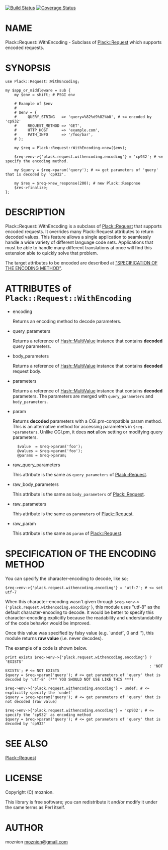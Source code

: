 [![Build Status](https://travis-ci.org/moznion/Plack-Request-WithEncoding.svg?branch=master)](https://travis-ci.org/moznion/Plack-Request-WithEncoding) [![Coverage Status](https://img.shields.io/coveralls/moznion/Plack-Request-WithEncoding/master.svg?style=flat)](https://coveralls.io/r/moznion/Plack-Request-WithEncoding?branch=master)
# NAME

Plack::Request::WithEncoding - Subclass of [Plack::Request](https://metacpan.org/pod/Plack::Request) which supports encoded requests.

# SYNOPSIS

    use Plack::Request::WithEncoding;

    my $app_or_middleware = sub {
        my $env = shift; # PSGI env

        # Example of $env
        #
        # $env = {
        #     QUERY_STRING   => 'query=%82%d9%82%b0', # <= encoded by 'cp932'
        #     REQUEST_METHOD => 'GET',
        #     HTTP_HOST      => 'example.com',
        #     PATH_INFO      => '/foo/bar',
        # };

        my $req = Plack::Request::WithEncoding->new($env);

        $req->env->{'plack.request.withencoding.encoding'} = 'cp932'; # <= specify the encoding method.

        my $query = $req->param('query'); # <= get parameters of 'query' that is decoded by 'cp932'.

        my $res = $req->new_response(200); # new Plack::Response
        $res->finalize;
    };

# DESCRIPTION

Plack::Request::WithEncoding is a subclass of [Plack::Request](https://metacpan.org/pod/Plack::Request) that supports encoded requests. It overrides many Plack::Request attributes to return decoded values.
This feature allows a single application to seamlessly handle a wide variety of different language code sets. Applications that must be able to handle many different translations at once will find this extension able to quickly solve that problem.

The target attributes to be encoded are described at ["SPECIFICATION OF THE ENCODING METHOD"](#specification-of-the-encoding-method).

# ATTRIBUTES of `Plack::Request::WithEncoding`

- encoding

    Returns an encoding method to decode parameters.

- query\_parameters

    Returns a reference of [Hash::MultiValue](https://metacpan.org/pod/Hash::MultiValue) instance that contains **decoded** query parameters.

- body\_parameters

    Returns a reference of [Hash::MultiValue](https://metacpan.org/pod/Hash::MultiValue) instance that contains **decoded** request body.

- parameters

    Returns a reference of [Hash::MultiValue](https://metacpan.org/pod/Hash::MultiValue) instance that contains **decoded** parameters. The parameters are merged with `query_parameters` and `body_parameters`.

- param

    Returns **decoded** parameters with a CGI.pm-compatible param method. This is an alternative method for accessing parameters in
    `$req->parameters`.
    Unlike CGI.pm, it does **not** allow setting or modifying query parameters.

        $value  = $req->param('foo');
        @values = $req->param('foo');
        @params = $req->param;

- raw\_query\_parameters

    This attribute is the same as `query_parameters` of [Plack::Request](https://metacpan.org/pod/Plack::Request).

- raw\_body\_parameters

    This attribute is the same as `body_parameters` of [Plack::Request](https://metacpan.org/pod/Plack::Request).

- raw\_parameters

    This attribute is the same as `parameters` of [Plack::Request](https://metacpan.org/pod/Plack::Request).

- raw\_param

    This attribute is the same as `param` of [Plack::Request](https://metacpan.org/pod/Plack::Request).

# SPECIFICATION OF THE ENCODING METHOD

You can specify the character-encoding to decode, like so;

    $req->env->{'plack.request.withencoding.encoding'} = 'utf-7'; # <= set utf-7

When this character-encoding wasn't given through `$req->env->{'plack.request.withencoding.encoding'}`, this module uses "utf-8" as the default character-encoding to decode.
It would be better to specify this character-encoding explicitly because the readability and understandability of the code behavior would be improved.

Once this value was specified by falsy value (e.g. \`undef\`, 0 and ''), this module returns **raw value** (i.e. never decodes).

The example of a code is shown below.

    print exists $req->env->{'plack.request.withencoding.encoding'} ? 'EXISTS'
                                                                    : 'NOT EXISTS'; # <= NOT EXISTS
    $query = $req->param('query'); # <= get parameters of 'query' that is decoded by 'utf-8' (*** YOU SHOULD NOT USE LIKE THIS ***)

    $req->env->{'plack.request.withencoding.encoding'} = undef; # <= explicitly specify the `undef`
    $query = $req->param('query'); # <= get parameters of 'query' that is not decoded (raw value)

    $req->env->{'plack.request.withencoding.encoding'} = 'cp932'; # <= specify the 'cp932' as encoding method
    $query = $req->param('query'); # <= get parameters of 'query' that is decoded by 'cp932'

# SEE ALSO

[Plack::Request](https://metacpan.org/pod/Plack::Request)

# LICENSE

Copyright (C) moznion.

This library is free software; you can redistribute it and/or modify
it under the same terms as Perl itself.

# AUTHOR

moznion <moznion@gmail.com>
